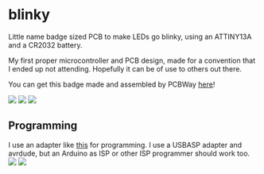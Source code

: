 # blinky
Little name badge sized PCB to make LEDs go blinky, using an ATTINY13A and a CR2032 battery.  

My first proper microcontroller and PCB design, made for a convention that I ended up not attending. Hopefully it can be of use to others out there.  

You can get this badge made and assembled by PCBWay [here](https://www.pcbway.com/project/shareproject/blink_y_badge_168d32d1.html)!

![](https://github.com/eepykami/blinky-badge/blob/main/pics/1.gif?raw=true)
![](https://github.com/eepykami/blinky-badge/blob/main/pics/2.jpg?raw=true)
![](https://github.com/eepykami/blinky-badge/blob/main/pics/3.jpg?raw=true)

## Programming
I use an adapter like [this](https://pl.aliexpress.com/item/1005005300697130.html) for programming. I use a USBASP adapter and avrdude, but an Arduino as ISP or other ISP programmer should work too.
![](https://github.com/eepykami/blinky-badge/blob/main/pics/4.jpg?raw=true)
![](https://github.com/eepykami/blinky-badge/blob/main/pics/5.png?raw=true)

